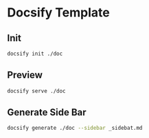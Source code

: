 # Docsify Template


## Init
```bash
docsify init ./doc
```

## Preview
```bash
docsify serve ./doc
```

## Generate Side Bar

```bash
docsify generate ./doc --sidebar _sidebat.md
```
